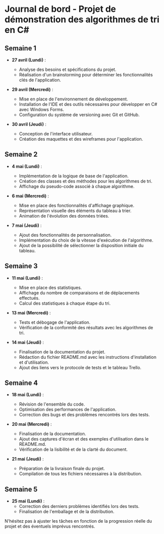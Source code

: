 # Journal de bord - Projet de démonstration des algorithmes de tri en C#

## Semaine 1

- **27 avril (Lundi)** :
  - Analyse des besoins et spécifications du projet.
  - Réalisation d'un brainstorming pour déterminer les fonctionnalités clés de l'application.

- **29 avril (Mercredi)** :
  - Mise en place de l'environnement de développement.
  - Installation de l'IDE et des outils nécessaires pour développer en C# avec Windows Forms.
  - Configuration du système de versioning avec Git et GitHub.

- **30 avril (Jeudi)** :
  - Conception de l'interface utilisateur.
  - Création des maquettes et des wireframes pour l'application.

## Semaine 2

- **4 mai (Lundi)** :
  - Implémentation de la logique de base de l'application.
  - Création des classes et des méthodes pour les algorithmes de tri.
  - Affichage du pseudo-code associé à chaque algorithme.

- **6 mai (Mercredi)** :
  - Mise en place des fonctionnalités d'affichage graphique.
  - Représentation visuelle des éléments du tableau à trier.
  - Animation de l'évolution des données triées.

- **7 mai (Jeudi)** :
  - Ajout des fonctionnalités de personnalisation.
  - Implémentation du choix de la vitesse d'exécution de l'algorithme.
  - Ajout de la possibilité de sélectionner la disposition initiale du tableau.

## Semaine 3

- **11 mai (Lundi)** :
  - Mise en place des statistiques.
  - Affichage du nombre de comparaisons et de déplacements effectués.
  - Calcul des statistiques à chaque étape du tri.

- **13 mai (Mercredi)** :
  - Tests et débogage de l'application.
  - Vérification de la conformité des résultats avec les algorithmes de tri.

- **14 mai (Jeudi)** :
  - Finalisation de la documentation du projet.
  - Rédaction du fichier README.md avec les instructions d'installation et d'utilisation.
  - Ajout des liens vers le protocole de tests et le tableau Trello.

## Semaine 4

- **18 mai (Lundi)** :
  - Révision de l'ensemble du code.
  - Optimisation des performances de l'application.
  - Correction des bugs et des problèmes rencontrés lors des tests.

- **20 mai (Mercredi)** :
  - Finalisation de la documentation.
  - Ajout des captures d'écran et des exemples d'utilisation dans le README.md.
  - Vérification de la lisibilité et de la clarté du document.

- **21 mai (Jeudi)** :
  - Préparation de la livraison finale du projet.
  - Compilation de tous les fichiers nécessaires à la distribution.

## Semaine 5

- **25 mai (Lundi)** :
  - Correction des derniers problèmes identifiés lors des tests.
  - Finalisation de l'emballage et de la distribution.

N'hésitez pas à ajuster les tâches en fonction de la progression réelle du projet et des éventuels imprévus rencontrés.
